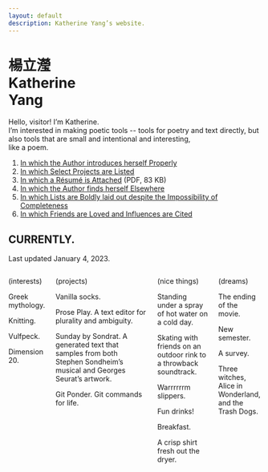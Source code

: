 ```yaml
---
layout: default
description: Katherine Yang’s website.
---
```


<div class="intro">
  <h1 class="name">
    <div lang="zh">楊立瀅</div>
    <div>Katherine<br><span class="y">Y</span>ang</div>
  </h1>
  <div>
    <p>
      Hello, visitor! I’m Katherine.<br>
      I’m interested in making poetic tools&nbsp;-- tools for poetry and text directly, but also tools that are small and intentional and interesting,<br>
      like a poem.
    </p>
  </div>
</div>
<main>
  <div class="section">
    <div class="section--body">
      <div class="toc">
        <ol>
          <li><a href="/about">In which the Author introduces herself Properly</a></li>
          <li><a href="/work">In which Select Projects are Listed</a></li>
          <li><a href="/assets/resume/yang-katherine-resume-202111.pdf">In which a Résumé is Attached</a> (PDF, 83 KB)</li>
          <li><a href="/appearances/">In which the Author finds herself Elsewhere</a></li>
          <li><a href="/lists">In which Lists are Boldly laid out despite the Impossibility of Completeness</a></li>
          <li><a href="/acknowledgements">In which Friends are Loved and Influences are Cited</a></li>
        </ol>
      </div>
    </div>
  </div>
  <div class="section">
    <div class="section--header">
      <h2>CURRENTLY.</h2>
      <p>Last updated January 4, 2023.</p>
    </div>
    <div class="section--body columns">
      <div class="subsection">
        <p>(interests)</p>
        <p>Greek mythology.</p>
        <p>Knitting.</p>
        <p>Vulfpeck.</p>
        <p>Dimension 20.</p>
      </div>
      <div class="subsection">
        <p>(projects)</p>
        <p>Vanilla socks.</p>
        <p>Prose Play. A text editor for plurality and ambiguity.</p>
        <p>Sunday by Sondrat. A generated text that samples from both Stephen Sondheim’s musical and Georges Seurat’s artwork.</p>
        <p>Git Ponder. Git commands for life.</p>
      </div>
      <div class="subsection">
        <p>(nice things)</p>
        <p>Standing under a spray of hot water on a cold day.</p>
        <p>Skating with friends on an outdoor rink to a throwback soundtrack.</p>
        <p>Warrrrrrm slippers.</p>
        <p>Fun drinks!</p>
        <p>Breakfast.</p>
        <p>A crisp shirt fresh out the dryer.</p>
      </div>
      <div class="subsection">
        <p>(dreams)</p>
        <p>The ending of the movie.</p>
        <p>New semester.</p>
        <p>A survey.</p>
        <p>Three witches, Alice in Wonderland, and the Trash Dogs.</p>
      </div>
    </div>
  </div>
</main>
